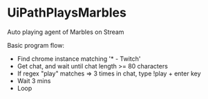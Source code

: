 # UiPathPlaysMarbles
Auto playing agent of Marbles on Stream

Basic program flow: 
- Find chrome instance matching '* - Twitch'
- Get chat, and wait until chat length >= 80 characters
- If regex "play" matches => 3 times in chat, type !play + enter key
- Wait 3 mins 
- Loop
